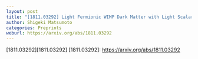 ```yaml
---
layout: post
title: "[1811.03292] Light Fermionic WIMP Dark Matter with Light Scalar Mediator"
author: Shigeki Matsumoto
categories: Preprints
weburl: https://arxiv.org/abs/1811.03292
---
```


[1811.03292][1811.03292]
[1811.03292]: https://arxiv.org/abs/1811.03292
